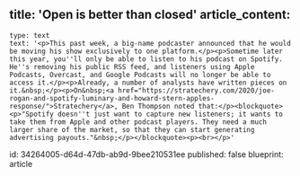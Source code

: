 title: 'Open is better than closed'
article_content:
  -
    type: text
    text: '<p>This past week, a big-name podcaster announced that he would be moving his show exclusively to one platform.</p><p>Sometime later this year, you''ll only be able to listen to his podcast on Spotify. He''s removing his public RSS feed, and listeners using Apple Podcasts, Overcast, and Google Podcasts will no longer be able to access it.</p><p>Already, a number of analysts have written pieces on it.&nbsp;</p><p>On&nbsp;<a href="https://stratechery.com/2020/joe-rogan-and-spotify-luminary-and-howard-stern-apples-response/">Stratechery</a>, Ben Thompson noted that:</p><blockquote><p>"Spotify doesn''t just want to capture new listeners; it wants to take them from Apple and other podcast players. They need a much larger share of the market, so that they can start generating advertising payouts."&nbsp;</p></blockquote><p><br></p>'
id: 34264005-d64d-47db-ab9d-9bee210531ee
published: false
blueprint: article
